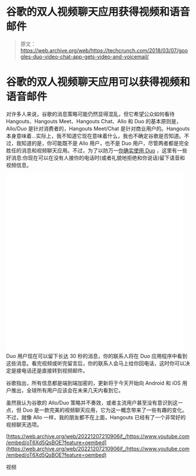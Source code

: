 # 谷歌的双人视频聊天应用获得视频和语音邮件 

> 原文：<https://web.archive.org/web/https://techcrunch.com/2018/03/07/googles-duo-video-chat-app-gets-video-and-voicemail/>

# 谷歌的双人视频聊天应用可以获得视频和语音邮件

对许多人来说，谷歌的消息策略可能仍然显得混乱，但它希望公众如何看待 Hangouts、Hangouts Meet、Hangouts Chat、Allo 和 Duo 的基本原则是，Allo/Duo 是针对消费者的，Hangouts Meet/Chat 是针对商业用户的。Hangouts 本身意味着…实际上，我不知道它现在意味着什么，我也不确定谷歌是否知道。不过，我知道的是，你可能既不是 Allo 用户，也不是 Duo 用户，尽管两者都是完全胜任的消息和视频聊天应用。不过，为了以防万一[你确实使用 Duo](https://web.archive.org/web/20221207210906/https://duo.google.com/) ，这里有一些好消息:你现在可以在没有人接你的电话时(或者礼貌地拒绝和你说话)留下语音和视频信息。

![](img/0feb4751584c0010b1ae484d831bec11.png) Duo 用户现在可以留下长达 30 秒的消息，你的联系人将在 Duo 应用程序中看到这些消息。看完视频或听完留言后，你的联系人会马上给你回电话，这时你可以决定是接电话还是直接转到视频邮件。

谷歌指出，所有信息都是端到端加密的，更新将于今天开始向 Android 和 iOS 用户推出，全球所有用户应该会在未来几天内看到它。

虽然我认为谷歌的 Allo/Duo 策略并不奏效，或者主流用户甚至没有意识到这一点，但 Duo 是一款完美的视频聊天应用，它为这一概念带来了一些有趣的变化。不过，就像 Allo 一样，我的朋友都不在上面，Hangouts 已经有了一个非常好的视频聊天选项。

[https://web.archive.org/web/20221207210906if_/https://www.youtube.com/embed/oT6Xd5QsBOE?feature=oembed](https://web.archive.org/web/20221207210906if_/https://www.youtube.com/embed/oT6Xd5QsBOE?feature=oembed)

视频